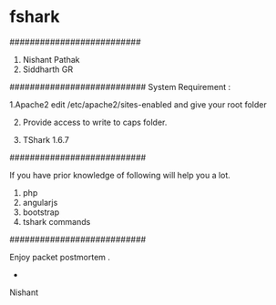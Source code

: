 fshark
======

##########################
1. Nishant Pathak
2. Siddharth GR

###########################
System Requirement :

1.Apache2
    edit /etc/apache2/sites-enabled and give your root folder
    
2. Provide access to write to caps folder.

3. TShark 1.6.7 

###########################

If you have prior knowledge of following will help you a lot.
1. php
2. angularjs
3. bootstrap
4. tshark commands


###########################


Enjoy packet postmortem .

-
Nishant
